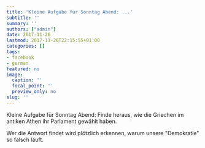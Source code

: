 ```yaml
---
title: 'Kleine Aufgabe für Sonntag Abend: ...'
subtitle: ''
summary: ''
authors: ["admin"]
date: 2017-11-26
lastmod: 2017-11-26T22:15:55+01:00
categories: []
tags:
- facebook
- german
featured: no
image:
  caption: ''
  focal_point: ''
  preview_only: no
slug: ''
---
```

Kleine Aufgabe für Sonntag Abend: Finde heraus, wie die Griechen im antiken Athen ihr Parlament gewählt haben.

Wer die Antwort findet wird plötzlich erkennen, warum unsere "Demokratie" so falsch läuft.


